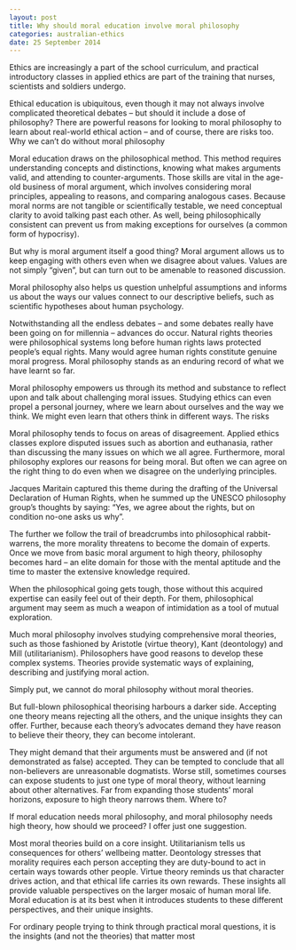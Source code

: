 ```yaml
---
layout: post
title: Why should moral education involve moral philosophy
categories: australian-ethics
date: 25 September 2014
---
```


Ethics are increasingly a part of the school curriculum, and practical introductory classes in applied ethics are part of the training that nurses, scientists and soldiers undergo.

Ethical education is ubiquitous, even though it may not always involve complicated theoretical debates – but should it include a dose of philosophy? There are powerful reasons for looking to moral philosophy to learn about real-world ethical action – and of course, there are risks too.
Why we can’t do without moral philosophy

Moral education draws on the philosophical method. This method requires understanding concepts and distinctions, knowing what makes arguments valid, and attending to counter-arguments. Those skills are vital in the age-old business of moral argument, which involves considering moral principles, appealing to reasons, and comparing analogous cases. Because moral norms are not tangible or scientifically testable, we need conceptual clarity to avoid talking past each other. As well, being philosophically consistent can prevent us from making exceptions for ourselves (a common form of hypocrisy).

But why is moral argument itself a good thing? Moral argument allows us to keep engaging with others even when we disagree about values. Values are not simply “given”, but can turn out to be amenable to reasoned discussion.

Moral philosophy also helps us question unhelpful assumptions and informs us about the ways our values connect to our descriptive beliefs, such as scientific hypotheses about human psychology.

Notwithstanding all the endless debates – and some debates really have been going on for millennia – advances do occur. Natural rights theories were philosophical systems long before human rights laws protected people’s equal rights. Many would agree human rights constitute genuine moral progress. Moral philosophy stands as an enduring record of what we have learnt so far.

Moral philosophy empowers us through its method and substance to reflect upon and talk about challenging moral issues. Studying ethics can even propel a personal journey, where we learn about ourselves and the way we think. We might even learn that others think in different ways.
The risks

Moral philosophy tends to focus on areas of disagreement. Applied ethics classes explore disputed issues such as abortion and euthanasia, rather than discussing the many issues on which we all agree. Furthermore, moral philosophy explores our reasons for being moral. But often we can agree on the right thing to do even when we disagree on the underlying principles.

Jacques Maritain captured this theme during the drafting of the Universal Declaration of Human Rights, when he summed up the UNESCO philosophy group’s thoughts by saying: “Yes, we agree about the rights, but on condition no-one asks us why”.

The further we follow the trail of breadcrumbs into philosophical rabbit-warrens, the more morality threatens to become the domain of experts. Once we move from basic moral argument to high theory, philosophy becomes hard – an elite domain for those with the mental aptitude and the time to master the extensive knowledge required.

When the philosophical going gets tough, those without this acquired expertise can easily feel out of their depth. For them, philosophical argument may seem as much a weapon of intimidation as a tool of mutual exploration.

Much moral philosophy involves studying comprehensive moral theories, such as those fashioned by Aristotle (virtue theory), Kant (deontology) and Mill (utilitarianism). Philosophers have good reasons to develop these complex systems. Theories provide systematic ways of explaining, describing and justifying moral action.

Simply put, we cannot do moral philosophy without moral theories.

But full-blown philosophical theorising harbours a darker side. Accepting one theory means rejecting all the others, and the unique insights they can offer. Further, because each theory’s advocates demand they have reason to believe their theory, they can become intolerant.

They might demand that their arguments must be answered and (if not demonstrated as false) accepted. They can be tempted to conclude that all non-believers are unreasonable dogmatists. Worse still, sometimes courses can expose students to just one type of moral theory, without learning about other alternatives. Far from expanding those students’ moral horizons, exposure to high theory narrows them.
Where to?

If moral education needs moral philosophy, and moral philosophy needs high theory, how should we proceed? I offer just one suggestion.

Most moral theories build on a core insight. Utilitarianism tells us consequences for others’ wellbeing matter. Deontology stresses that morality requires each person accepting they are duty-bound to act in certain ways towards other people. Virtue theory reminds us that character drives action, and that ethical life carries its own rewards. These insights all provide valuable perspectives on the larger mosaic of human moral life. Moral education is at its best when it introduces students to these different perspectives, and their unique insights.

For ordinary people trying to think through practical moral questions, it is the insights (and not the theories) that matter most
